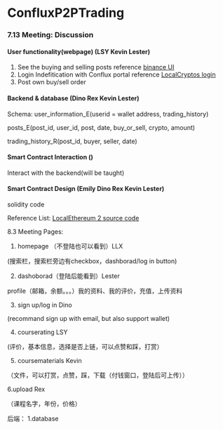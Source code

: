 # ConfluxP2PTrading

### 7.13 Meeting: Discussion 

#### User functionality(webpage) (LSY Kevin Lester)
1. See the buying and selling posts 
  reference [binance UI](https://p2p.binance.com/en/trade/buy/USDT)
2. Login Indefitication with Conflux portal 
  reference [LocalCryptos login](https://localcryptos.com/login)
3. Post own buy/sell order

#### Backend & database (Dino Rex Kevin Lester)
Schema:
user_information_E(userid = wallet address, trading_history)

posts_E(post_id, user_id, post, date, buy_or_sell, crypto, amount)

trading_history_R(post_id, buyer, seller, date)


#### Smart Contract Interaction ()
Interact with the backend(will be taught)




#### Smart Contract Design (Emily Dino Rex Kevin Lester)
solidity code


Reference List:
[LocalEthereum 2 source code](https://etherscan.io/address/0x09678741bd50c3e74301f38fbd0136307099ae5d#code)




8.3 Meeting
Pages:

1. homepage （不登陆也可以看到）LLX
 
 (搜索栏，搜索栏旁边有checkbox，dashborad/log in button)


2. dashoborad（登陆后能看到）Lester
 
 profile（邮箱，余额。。。）我的资料、我的评价，充值，上传资料

3. sign up/log in Dino
 
 (recommand sign up with email, but also support wallet)

4. courserating LSY
 
 (评价，基本信息，选择是否上链，可以点赞和踩，打赏）

5. coursematerials Kevin
 
（文件，可以打赏，点赞，踩，下载（付钱窗口，登陆后可上传））

6.upload Rex
 
（课程名字，年份，价格）

后端：
1.database




  
